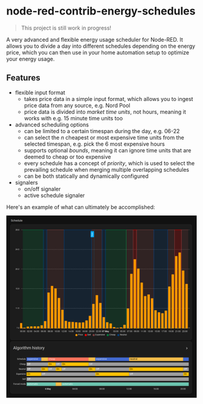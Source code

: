 # node-red-contrib-energy-schedules

> This project is still work in progress!

A very advanced and flexible energy usage scheduler for Node-RED. It allows you to divide a day into different schedules 
depending on the energy price, which you can then use in your home automation setup to optimize your energy usage.

## Features

* flexible input format
  * takes price data in a simple input format, which allows you to ingest price data from any source, e.g. Nord Pool
  * price data is divided into _market time units_, not hours, meaning it works with e.g. 15 minute time units too
* advanced scheduling options
  * can be limited to a certain timespan during the day, e.g. 06-22
  * can select the _n_ cheapest or most expensive time units from the selected timespan, e.g. pick the 6 most expensive hours
  * supports optional _bounds_, meaning it can ignore time units that are deemed to cheap or too expensive
  * every schedule has a concept of _priority_, which is used to select the prevailing schedule when merging multiple overlapping schedules
  * can be both statically and dynamically configured
* signalers
  * on/off signaler
  * active schedule signaler

Here's an example of what can ultimately be accomplished:

![Example](./resources/examples/readme1.png)
